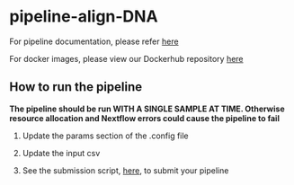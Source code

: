 # pipeline-align-DNA

For pipeline documentation, please refer [here](https://uclahs.box.com/s/kl4pacq332bprpe9lnfams0l8vglmg30)

For docker images, please view our Dockerhub repository [here](https://hub.docker.com/orgs/blcdsdockerregistry/repositories)

## How to run the pipeline

**The pipeline should be run WITH A SINGLE SAMPLE AT TIME. Otherwise resource allocation and Nextflow errors could cause the pipeline to fail**

1. Update the params section of the .config file

2. Update the input csv

3. See the submission script, [here](https://github.com/uclahs-cds/tool-submit-nf), to submit your pipeline
